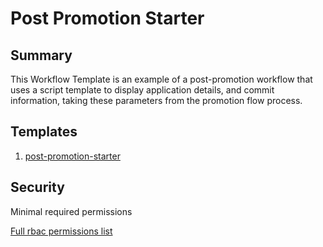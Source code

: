 # Post Promotion Starter

## Summary

This Workflow Template is an example of a post-promotion workflow that uses a script template to display application details, and commit information, taking these parameters from the promotion flow process.
## Templates 

1. [post-promotion-starter](https://github.com/codefresh-io/argo-hub/blob/main/examples/post-promotion-starter/versions/0.0.2/docs/echo.md)

## Security

Minimal required permissions

[Full rbac permissions list](https://github.com/codefresh-io/argo-hub/blob/main/examples/post-promotion-starter/versions/0.0.2/rbac.yaml)
